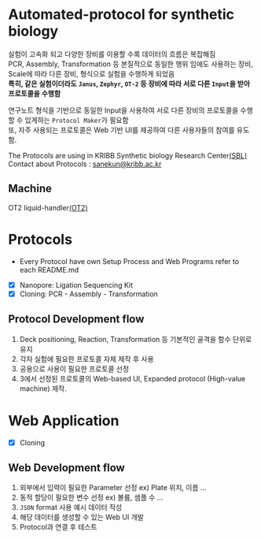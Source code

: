 # Automated-protocol for synthetic biology

실험이 고속화 되고 다양한 장비를 이용할 수록 데이터의 흐름은 복잡해짐  
PCR, Assembly, Transformation 등 본질적으로 동일한 행위 임에도 사용하는 장비, Scale에 따라 다른 장비, 형식으로 실험을 수행하게 되었음  
**특히, 같은 실험이더라도 `Janus`, `Zephyr`, `OT-2` 등 장비에 따라 서로 다른 `Input`을 받아 프로토콜을 수행함**  

연구노트 형식을 기반으로 동일한 Input을 사용하여 서로 다른 장비의 프로토콜을 수행할 수 있게하는 `Protocol Maker`가 필요함  
또, 자주 사용되는 프로토콜은 Web 기반 UI를 제공하여 다른 사용자들의 참여를 유도함.

The Protocols are using in KRIBB Synthetic biology Research Center[(SBL)](https://oak.kribb.re.kr/handle/201005/19496/tab-browse?sort_by=2&order=DESC)  
Contact about Protocols : <sanekun@kribb.ac.kr>

## Machine

OT2 liquid-handler[(OT2)](https://opentrons.com/ot-2/)  

# Protocols  

* Every Protocol have own Setup Process and Web Programs refer to each README.md    

- [x] Nanopore: Ligation Sequencing Kit  
- [x] Cloning: PCR - Assembly - Transformation  

## Protocol Development flow  
1. Deck positioning, Reaction, Transformation 등 기본적인 골격을 함수 단위로 유지
2. 각자 실험에 필요한 프로토콜 자체 제작 후 사용
3. 공용으로 사용이 필요한 프로토콜 선정
4. 3에서 선정된 프로토콜의 Web-based UI, Expanded protocol (High-value machine) 제작.  

# Web Application

- [x] Cloning  

## Web Development flow
1. 외부에서 입력이 필요한 Parameter 선정 ex) Plate 위치, 이름 ...  
2. 동적 할당이 필요한 변수 선정 ex) 볼륨, 샘플 수 ...
3. `JSON` format 사용 예시 데이터 작성
4. 해당 데이터를 생성할 수 있는 Web UI 개발
5. Protocol과 연결 후 테스트
